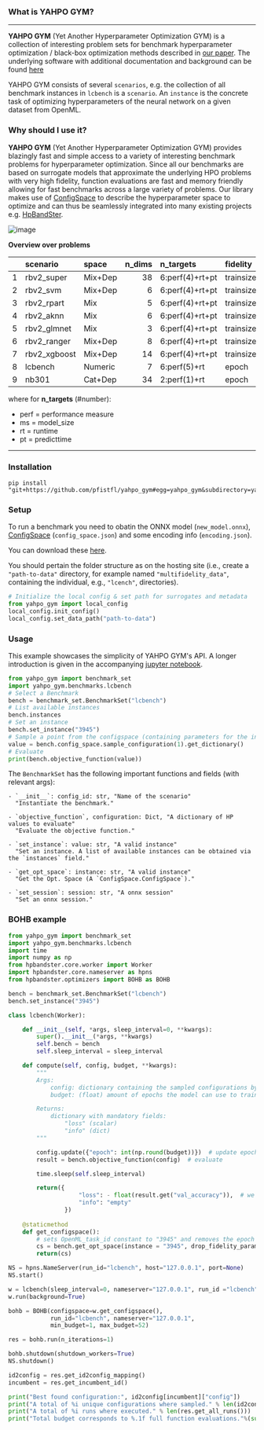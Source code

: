 ### What is YAHPO GYM? 

---

**YAHPO GYM** (Yet Another Hyperparameter Optimization GYM) is a collection of interesting problem sets for benchmark hyperparameter optimization / black-box optimization methods described in [our paper](https://arxiv.org/abs/2109.03670).
The underlying software with additional documentation and background can be found [here](https://github.com/pfistfl/yahpo_gym/tree/main/yahpo_gym)

YAHPO GYM consists of several `scenarios`, e.g. the collection of all benchmark instances in `lcbench` is a `scenario`.
An `instance` is the concrete task of optimizing hyperparameters of the neural network on a given dataset from OpenML.

### Why should I use it?

**YAHPO GYM** (Yet Another Hyperparameter Optimization GYM) provides blazingly fast and simple access to a variety of interesting benchmark problems for hyperparameter optimization.
Since all our benchmarks are based on surrogate models that approximate the underlying HPO problems with very high fidelity, function evaluations are fast and memory friendly allowing for fast benchmarks 
across a large variety of problems.
Our library makes use of [ConfigSpace](https://automl.github.io/ConfigSpace/) to describe the hyperparameter space to optimize and can thus be seamlessly integrated into many existing projects e.g.  [HpBandSter](https://github.com/automl/HpBandSter).

![image](https://github.com/pfistfl/yahpo_gym/blob/main/assets/results.png?raw=true)

**Overview over problems**

|     | scenario     | space   | n_dims | n_targets        | fidelity       | n_problems | status |
|:----|:-------------|:--------|-------:|:-----------------|:---------------|-----------:|:-------|
| 1   | rbv2_super   | Mix+Dep |     38 | 6:perf(4)+rt+pt  | trainsize+repl |         89 |        |
| 2   | rbv2_svm     | Mix+Dep |      6 | 6:perf(4)+rt+pt  | trainsize+repl |         96 |        |
| 3   | rbv2_rpart   | Mix     |      5 | 6:perf(4)+rt+pt  | trainsize+repl |        101 |        |
| 4   | rbv2_aknn    | Mix     |      6 | 6:perf(4)+rt+pt  | trainsize+repl |         99 |        |
| 5   | rbv2_glmnet  | Mix     |      3 | 6:perf(4)+rt+pt  | trainsize+repl |         98 |        |
| 6   | rbv2_ranger  | Mix+Dep |      8 | 6:perf(4)+rt+pt  | trainsize+repl |        114 |        |
| 7   | rbv2_xgboost | Mix+Dep |     14 | 6:perf(4)+rt+pt  | trainsize+repl |        109 |        |
| 8   | lcbench      | Numeric |      7 | 6:perf(5)+rt     | epoch          |         35 |        |
| 9   | nb301        | Cat+Dep |     34 | 2:perf(1)+rt     | epoch          |          1 |        |

where for **n\_targets** (\#number):

-   perf = performance measure
-   ms = model\_size
-   rt = runtime
-   pt = predicttime

---

### Installation

```console
pip install "git+https://github.com/pfistfl/yahpo_gym#egg=yahpo_gym&subdirectory=yahpo_gym"
```

### Setup

To run a benchmark you need to obatin the ONNX model (`new_model.onnx`), [ConfigSpace](https://automl.github.io/ConfigSpace/) (`config_space.json`) and some encoding info (`encoding.json`).

You can download these [here](https://syncandshare.lrz.de/getlink/fiCMkzqj1bv1LfCUyvZKmLvd/).

You should pertain the folder structure as on the hosting site (i.e., create a `"path-to-data"` directory, for example named `"multifidelity_data"`, containing the individual, e.g., `"lcench"`, directories).

```py
# Initialize the local config & set path for surrogates and metadata
from yahpo_gym import local_config
local_config.init_config()
local_config.set_data_path("path-to-data")
```

### Usage

This example showcases the simplicity of YAHPO GYM's API. 
A longer introduction is given in the accompanying [jupyter notebook](https://github.com/pfistfl/yahpo_gym/blob/main/yahpo_gym/notebooks/using_yahpo_gym.ipynb).


```py
from yahpo_gym import benchmark_set
import yahpo_gym.benchmarks.lcbench
# Select a Benchmark
bench = benchmark_set.BenchmarkSet("lcbench")
# List available instances
bench.instances
# Set an instance
bench.set_instance("3945")
# Sample a point from the configspace (containing parameters for the instance and budget)
value = bench.config_space.sample_configuration(1).get_dictionary()
# Evaluate
print(bench.objective_function(value))
```

The `BenchmarkSet` has the following important functions and fields (with relevant args):

```
- `__init__`: config_id: str, "Name of the scenario"
  "Instantiate the benchmark."

- `objective_function`, configuration: Dict, "A dictionary of HP values to evaluate"
  "Evaluate the objective function."

- `set_instance`: value: str, "A valid instance"
  "Set an instance. A list of available instances can be obtained via the `instances` field."

- `get_opt_space`: instance: str, "A valid instance"
  "Get the Opt. Space (A `ConfigSpace.ConfigSpace`)."

- `set_session`: session: str, "A onnx session"
  "Set an onnx session."
```

### BOHB example

```py
from yahpo_gym import benchmark_set
import yahpo_gym.benchmarks.lcbench
import time
import numpy as np
from hpbandster.core.worker import Worker
import hpbandster.core.nameserver as hpns
from hpbandster.optimizers import BOHB as BOHB

bench = benchmark_set.BenchmarkSet("lcbench")
bench.set_instance("3945")

class lcbench(Worker):

    def __init__(self, *args, sleep_interval=0, **kwargs):
        super().__init__(*args, **kwargs)
        self.bench = bench
        self.sleep_interval = sleep_interval

    def compute(self, config, budget, **kwargs):
        """
        Args:
            config: dictionary containing the sampled configurations by the optimizer
            budget: (float) amount of epochs the model can use to train

        Returns:
            dictionary with mandatory fields:
                "loss" (scalar)
                "info" (dict)
        """

        config.update({"epoch": int(np.round(budget))})  # update epoch
        result = bench.objective_function(config)  # evaluate

        time.sleep(self.sleep_interval)

        return({
                    "loss": - float(result.get("val_accuracy")),  # we want to maximize validation accuracy
                    "info": "empty"
                })
    
    @staticmethod
    def get_configspace():
        # sets OpenML_task_id constant to "3945" and removes the epoch fidelity parameter
        cs = bench.get_opt_space(instance = "3945", drop_fidelity_params = True)
        return(cs)

NS = hpns.NameServer(run_id="lcbench", host="127.0.0.1", port=None)
NS.start()

w = lcbench(sleep_interval=0, nameserver="127.0.0.1", run_id ="lcbench")
w.run(background=True)

bohb = BOHB(configspace=w.get_configspace(),
            run_id="lcbench", nameserver="127.0.0.1",
            min_budget=1, max_budget=52)

res = bohb.run(n_iterations=1)

bohb.shutdown(shutdown_workers=True)
NS.shutdown()

id2config = res.get_id2config_mapping()
incumbent = res.get_incumbent_id()

print("Best found configuration:", id2config[incumbent]["config"])
print("A total of %i unique configurations where sampled." % len(id2config.keys()))
print("A total of %i runs where executed." % len(res.get_all_runs()))
print("Total budget corresponds to %.1f full function evaluations."%(sum([r.budget for r in res.get_all_runs()])/1))
```

